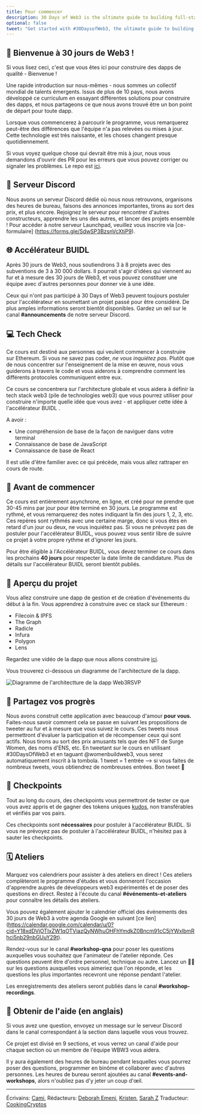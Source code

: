 ```yaml
---
title: Pour commencer
description: 30 Days of Web3 is the ultimate guide to building full-stack dapps on Ethereum. Get started with our free online curriculum here.
optional: false
tweet: "Get started with #30DaysofWeb3, the ultimate guide to building full-stack dapps with @womenbuildweb3 🚀"
---
```


## 👋 Bienvenue à 30 jours de Web3 !

Si vous lisez ceci, c'est que vous êtes ici pour construire des dapps de qualité - Bienvenue ! 

Une rapide introduction sur nous-mêmes - nous sommes un collectif mondial de talents émergents. Issus de plus de 10 pays, nous avons développé ce curriculum en essayant différentes solutions pour construire des dapps, et nous partageons ce que nous avons trouvé être un bon point de départ pour toute dapp.

Lorsque vous commencerez à parcourir le programme, vous remarquerez peut-être des différences que l'équipe n'a pas relevées ou mises à jour. Cette technologie est très naissante, et les choses changent presque quotidiennement.

Si vous voyez quelque chose qui devrait être mis à jour, nous vous demandons d'ouvrir des PR pour les erreurs que vous pouvez corriger ou signaler les problèmes. Le repo est [ici](https://github.com/womenbuildweb3/30daysofweb3.xyz).

## 👾 Serveur Discord

Nous avons un serveur Discord dédié où nous nous retrouvons, organisons des heures de bureau, faisons des annonces importantes, tirons au sort des prix, et plus encore. Rejoignez le serveur pour rencontrer d'autres constructeurs, apprendre les uns des autres, et lancer des projets ensemble ! Pour accéder à notre serveur Launchpad, veuillez vous inscrire via [ce-formulaire] (https://forms.gle/SdwSP3BzsnVcXtjP9).

## 🌐 Accélérateur BUIDL

Après 30 jours de Web3, nous soutiendrons 3 à 8 projets avec des subventions de 3 à 30 000 dollars. Il pourrait s'agir d'idées qui viennent au fur et à mesure des 30 jours de Web3, et vous pouvez constituer une équipe avec d'autres personnes pour donner vie à une idée.

Ceux qui n'ont pas participé à 30 Days of Web3 peuvent toujours postuler pour l'accélérateur en soumettant un projet passé pour être considéré. De plus amples informations seront bientôt disponibles. Gardez un œil sur le canal **#announcements** de notre serveur Discord.

## 💻 Tech Check

Ce cours est destiné aux personnes qui veulent commencer à construire sur Ethereum. Si vous ne savez pas coder, _ne vous inquiétez pas._ Plutôt que de nous concentrer sur l'enseignement de la mise en œuvre, nous vous guiderons à travers le code et vous aiderons à comprendre comment les différents protocoles communiquent entre eux.

Ce cours se concentrera sur l'architecture globale et vous aidera à définir la tech stack web3 (pile de technologies web3) que vous pourrez utiliser pour construire n'importe quelle idée que vous avez - et appliquer cette idée à l'accélérateur BUIDL .

A avoir :

- Une compréhension de base de la façon de naviguer dans votre terminal
- Connaissance de base de JavaScript 
- Connaissance de base de React

Il est utile d'être familier avec ce qui précède, mais vous allez rattraper en cours de route.

## 🚀 Avant de commencer

Ce cours est entièrement asynchrone, en ligne, et créé pour ne prendre que 30-45 mins par jour pour être terminé en 30 jours. Le programme est rythmé, et vous remarquerez des notes indiquant la fin des jours 1, 2, 3, etc. Ces repères sont rythmés avec une certaine marge, donc si vous êtes en retard d'un jour ou deux, ne vous inquiétez pas. Si vous ne prévoyez pas de postuler pour l'accélérateur BUIDL, vous pouvez vous sentir libre de suivre ce projet à votre propre rythme et d'ignorer les jours.

Pour être éligible à l'Accélérateur BUIDL, vous devez terminer ce cours dans les prochains **40 jours** pour respecter la date limite de candidature. Plus de détails sur l'accélérateur BUIDL seront bientôt publiés.

## 👀 Aperçu du projet

Vous allez construire une dapp de gestion et de création d'événements du début à la fin. Vous apprendrez à construire avec ce stack sur Ethereum :

- Filecoin & IPFS
- The Graph
- Radicle
- Infura
- Polygon
- Lens

Regardez une vidéo de la dapp que nous allons construire [ici](https://www.loom.com/share/c3fb24a579644feaa7510e98be37181a).

Vous trouverez ci-dessous un diagramme de l'architecture de la dapp.

![Diagramme de l'architectture de la dapp Web3RSVP](https://i.imgur.com/2TPbE9J.jpg)

## 🐥 Partagez vos progrès

Nous avons construit cette application avec beaucoup d'amour **pour vous.** Faites-nous savoir comment cela se passe en suivant les propositions de tweeter au fur et à mesure que vous suivez le cours. Ces tweets nous permettront d'évaluer la participation et de récompenser ceux qui sont actifs. Nous tirons au sort des prix amusants tels que des NFT de Surge Women, des noms d'ENS, etc. En tweetant sur le cours en utilisant #30DaysOfWeb3 et en taguant @womenbuildweb3, vous serez automatiquement inscrit à la tombola. 1 tweet = 1 entrée --> si vous faites de nombreux tweets, vous obtiendrez de nombreuses entrées. Bon tweet 🐥

## 🏁 Checkpoints

Tout au long du cours, des checkpoints vous permettront de tester ce que vous avez appris et de gagner des tokens uniques [kudos](https://mintkudos.xyz/), non transférables et vérifiés par vos pairs.

Ces checkpoints sont **nécessaires** pour postuler à l'accélérateur BUIDL. Si vous ne prévoyez pas de postuler à l'accélérateur BUIDL, n'hésitez pas à sauter les checkpoints.

## 🗓 Ateliers

Marquez vos calendriers pour assister à des ateliers en direct ! Ces ateliers complèteront le programme d'études et vous donneront l'occasion d'apprendre auprès de développeurs web3 expérimentés et de poser des questions en direct. Restez à l'écoute du canal **#événements-et-ateliers** pour connaître les détails des ateliers.

Vous pouvez également ajouter le calendrier officiel des événements des 30 jours de Web3 à votre agenda Google en suivant [ce lien] (https://calendar.google.com/calendar/u/0?cid=Y18xdDVjOTIxZW1qOTViazQyNWhuOHFhYmdkZ0Bncm91cC5jYWxlbmRhci5nb29nbGUuY29t).

Rendez-vous sur le canal **#workshop-qna** pour poser les questions auxquelles vous souhaitez que l'animateur de l'atelier réponde. Ces questions peuvent être d'ordre personnel, technique ou autre. Lancez un 👍🏼 sur les questions auxquelles vous aimeriez que l'on réponde, et les questions les plus importantes recevront une réponse pendant l'atelier.

Les enregistrements des ateliers seront publiés dans le canal **#workshop-recordings**.

## 🤚 Obtenir de l'aide (en anglais)

Si vous avez une question, envoyez un message sur le serveur Discord dans le canal correspondant à la section dans laquelle vous vous trouvez.

Ce projet est divisé en 9 sections, et vous verrez un canal d'aide pour chaque section où un membre de l'équipe WBW3 vous aidera.

Il y aura également des heures de bureau pendant lesquelles vous pourrez poser des questions, programmer en binôme et collaborer avec d'autres personnes. Les heures de bureau seront ajoutées au canal **#events-and-workshops**, alors n'oubliez pas d'y jeter un coup d'œil.


---

Écrivains: [Cami](https://twitter.com/camiinthisthang),
Rédacteurs: [Deborah Emeni](https://twitter.com/_emeni_deborah), [Kristen](https://twitter.com/CuddleofDeath), [Sarah Z](https://twitter.com/haegeez)
Traducteur: [CookingCryptos](https://twitter.com/CookingCryptos)
